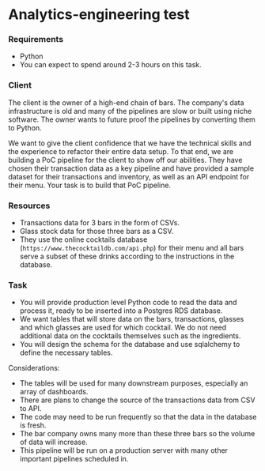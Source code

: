 # Analytics-engineering test

### Requirements

- Python
- You can expect to spend around 2-3 hours on this task.

### Client

The client is the owner of a high-end chain of bars. The company's data infrastructure is old and many of the pipelines are slow or built using niche software. The owner wants to future proof the pipelines by converting them to Python.

We want to give the client confidence that we have the technical skills and the experience to refactor their entire data setup. To that end, we are building a PoC pipeline for the client to show off our abilities. They have chosen their transaction data as a key pipeline and have provided a sample dataset for their transactions and inventory, as well as an API endpoint for their menu. Your task is to build that PoC pipeline.

### Resources

- Transactions data for 3 bars in the form of CSVs.
- Glass stock data for those three bars as a CSV.
- They use the online cocktails database (`https://www.thecocktaildb.com/api.php`) for their menu and all bars serve a subset of these drinks according to the instructions in the database.

### Task

- You will provide production level Python code to read the data and process it, ready to be inserted into a Postgres RDS database.
- We want tables that will store data on the bars, transactions, glasses and which glasses are used for which cocktail. We do not need additional data on the cocktails themselves such as the ingredients.
- You will design the schema for the database and use sqlalchemy to define the necessary tables.

Considerations:
- The tables will be used for many downstream purposes, especially an array of dashboards.
- There are plans to change the source of the transactions data from CSV to API.
- The code may need to be run frequently so that the data in the database is fresh.
- The bar company owns many more than these three bars so the volume of data will increase.
- This pipeline will be run on a production server with many other important pipelines scheduled in.